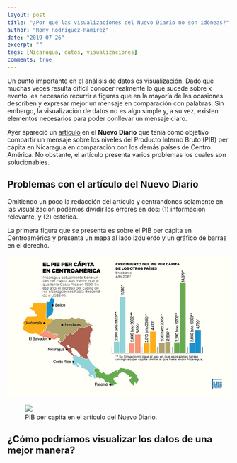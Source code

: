 ```yaml
---
layout: post
title: "¿Por qué las visualizaciones del Nuevo Diario no son idóneas?"
author: "Rony Rodriguez-Ramirez"
date: "2019-07-26"
excerpt: ""
tags: [Nicaragua, datos, visualizaciones]
comments: true
---
```


Un punto importante en el análisis de datos es visualización. Dado que muchas veces resulta difícil conocer realmente lo que sucede sobre x evento, es necesario recurrir a figuras que en la mayoría de las ocasiones describen y expresar mejor un mensaje en comparación con palabras. Sin embargo, la visualización de datos no es algo simple y, a su vez, existen elementos necesarios para poder conllevar un mensaje claro.

Ayer apareció un [artículo](https://www.elnuevodiario.com.ni/economia/497166-pib-per-capita-nicaragua-centroamerica/) en el **Nuevo Diario** que tenía como objetivo compartir un mensaje sobre los niveles del Producto Interno Bruto (PIB) per cápita en Nicaragua en comparación con los demás países de Centro América. No obstante, el artículo presenta varios problemas los cuales son solucionables.

## Problemas con el artículo del Nuevo Diario
Omitiendo un poco la redacción del artículo y centrandonos solamente en las visualización podemos dividir los errores en dos: (1) información relevante, y (2) estética.

La primera figura que se presenta es sobre el PIB per cápita en Centroamérica y presenta un mapa al lado izquierdo y un gráfico de barras en el derecho.

![Fig 1](/assets/post-images/pib-ca.jpg)

<figure>
  <img src="{{site.url}}/assets/post-images/pib-ca.jpg">
  <figcaption>PIB per capita en el artículo del Nuevo Diario.</figcaption>
</figure>

## ¿Cómo podríamos visualizar los datos de una mejor manera?

